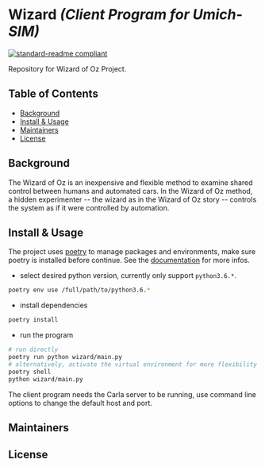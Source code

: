 # Wizard _(Client Program for Umich-SIM)_

[![standard-readme compliant](https://img.shields.io/badge/readme%20style-standard-brightgreen.svg?style=flat-square)](https://github.com/RichardLitt/standard-readme)

Repository for Wizard of Oz Project.

## Table of Contents

* [Background](##Background)
* [Install & Usage](##Install-&-Usage)
* [Maintainers](##Maintainers)
* [License](##License)

## Background

The Wizard of Oz is an inexpensive and flexible method to examine shared control between humans and automated cars. In the Wizard of Oz method, a hidden experimenter -- the wizard as in the Wizard of Oz story -- controls the system as if it were controlled by automation.

## Install & Usage

The project uses [poetry](https://python-poetry.org/) to manage packages and environments, make sure poetry is installed before continue. See the [documentation](https://python-poetry.org/docs/) for more infos.

* select desired python version, currently only support `python3.6.*`.

```bash
poetry env use /full/path/to/python3.6.*
```

* install dependencies

```bash
poetry install
```

* run the program

```bash
# run directly
poetry run python wizard/main.py
# alternatively, activate the virtual environment for more flexibility
poetry shell
python wizard/main.py
```

The client program needs the Carla server to be running, use command line options to change the default host and port.

## Maintainers

## License














